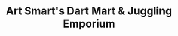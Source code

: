 ---
title: "Art Smart's Dart Mart & Juggling Emporium"
url: /milwaukee/art-smarts-dart-mart-und-juggling-emporium/
shop: Sport
---
